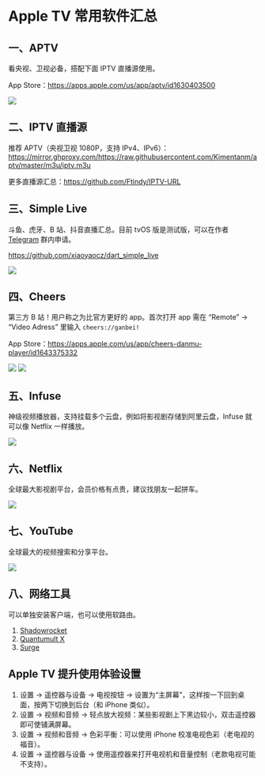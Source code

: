 # Apple TV 常用软件汇总

## 一、APTV
看央视、卫视必备，搭配下面 IPTV 直播源使用。

App Store：https://apps.apple.com/us/app/aptv/id1630403500

![](https://i.imgur.com/VTenBWP.png)

## 二、IPTV 直播源
推荐 APTV（央视卫视 1080P，支持 IPv4、IPv6）：https://mirror.ghproxy.com/https://raw.githubusercontent.com/Kimentanm/aptv/master/m3u/iptv.m3u

更多直播源汇总：https://github.com/Ftindy/IPTV-URL


## 三、Simple Live
斗鱼、虎牙、B 站、抖音直播汇总。目前 tvOS 版是测试版，可以在作者 [Telegram](https://t.me/simplelivetvos) 群内申请。

https://github.com/xiaoyaocz/dart_simple_live

![](https://i.imgur.com/7lYZpgg.png)

## 四、Cheers
第三方 B 站！用户称之为比官方更好的 app。首次打开 app 需在 “Remote” → “Video Adress” 里输入 `cheers://ganbei!`

App Store：https://apps.apple.com/us/app/cheers-danmu-player/id1643375332

![](https://i.imgur.com/soCN3cN.png)
![](https://i.imgur.com/raSxcLS.jpg)

## 五、Infuse
神级视频播放器，支持挂载多个云盘，例如将影视剧存储到阿里云盘，Infuse 就可以像 Netflix 一样播放。

![](https://i.imgur.com/BhVFujS.png)

## 六、Netflix
全球最大影视剧平台，会员价格有点贵，建议找朋友一起拼车。

![](https://i.imgur.com/RjBpETt.png)

## 七、YouTube
全球最大的视频搜索和分享平台。

![](https://i.imgur.com/qEbDIgC.png)

## 八、网络工具
可以单独安装客户端，也可以使用软路由。
1. [Shadowrocket](https://apps.apple.com/us/app/shadowrocket/id932747118)
2. [Quantumult X](https://apps.apple.com/jp/app/quantumult-x/id1443988620?l=en-US)
3. [Surge](https://kb.nssurge.com/surge-knowledge-base/guidelines/tvos)


## Apple TV 提升使用体验设置
1. 设置 → 遥控器与设备 → 电视按钮 → 设置为“主屏幕”，这样按一下回到桌面，按两下切换到后台（和 iPhone 类似）。
2. 设置 → 视频和音频 → 轻点放大视频：某些影视剧上下黑边较小，双击遥控器即可使铺满屏幕。
3. 设置 → 视频和音频 → 色彩平衡：可以使用 iPhone 校准电视色彩（老电视的福音）。
4. 设置 → 遥控器与设备 → 使用遥控器来打开电视机和音量控制（老款电视可能不支持）。
